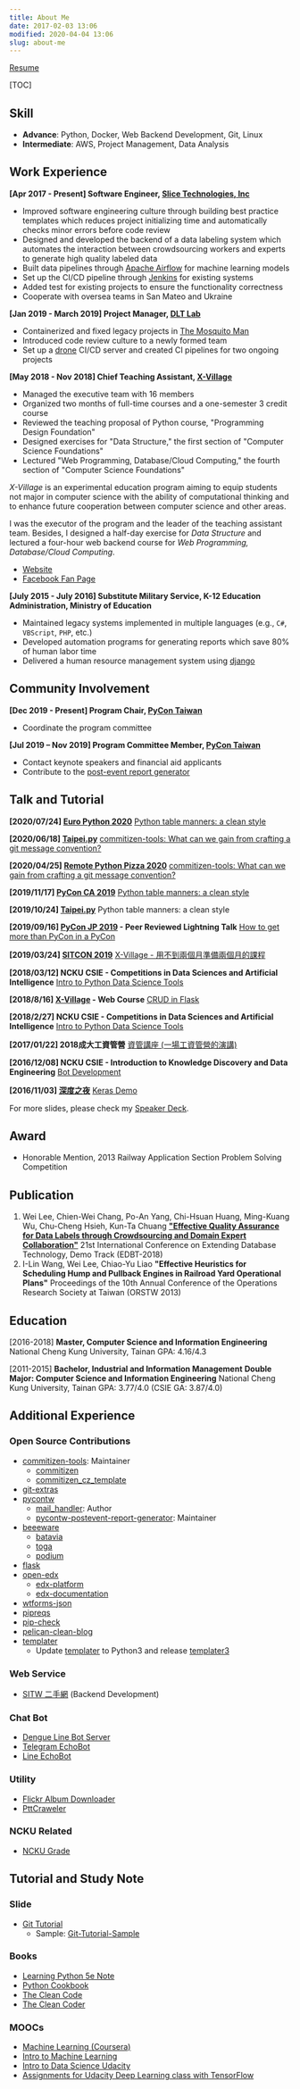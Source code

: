```yaml
---
title: About Me
date: 2017-02-03 13:06
modified: 2020-04-04 13:06
slug: about-me
---
```


<a href="{static}/static/resume.pdf">Resume</a>

[TOC]

## Skill
* **Advance**: Python, Docker, Web Backend Development, Git, Linux
* **Intermediate**: AWS, Project Management, Data Analysis

## Work Experience
**[Apr 2017 - Present] Software Engineer, [Slice Technologies, Inc](https://www.slice.com/about)**

* Improved software engineering culture through building best practice templates which reduces project initializing time and automatically checks minor errors before code review
* Designed and developed the backend of a data labeling system which automates the interaction between crowdsourcing workers and experts to generate high quality labeled data
* Built data pipelines through [Apache Airflow](https://airflow.apache.org/) for machine learning models
* Set up the CI/CD pipeline through [Jenkins](https://jenkins.io/) for existing systems
* Added test for existing projects to ensure the functionality correctness
* Cooperate with oversea teams in San Mateo and Ukraine

**[Jan 2019 - March 2019] Project Manager, [DLT Lab](https://dlt.csie.ncku.edu.tw)**

* Containerized and fixed legacy projects in [The Mosquito Man](https://github.com/the-mosquito-man)
* Introduced code review culture to a newly formed team
* Set up a [drone](https://github.com/drone/drone) CI/CD server and created CI pipelines for two ongoing projects

**[May 2018 - Nov 2018] Chief Teaching Assistant, [X-Village](https://www.facebook.com/X-Village-423736361424301/?ref=br_rs)**

* Managed the executive team with 16 members
* Organized two months of full-time courses and a one-semester 3 credit course
* Reviewed the teaching proposal of Python course, "Programming Design Foundation"
* Designed exercises for "Data Structure," the first section of "Computer Science Foundations"
* Lectured "Web Programming, Database/Cloud Computing," the fourth section of "Computer Science Foundations"

*X-Village* is an experimental education program aiming to equip students not major in computer science with the ability of computational thinking and to enhance future cooperation between computer science and other areas.

I was the executor of the program and the leader of the teaching assistant team. Besides, I designed a half-day exercise for *Data Structure* and lectured a four-hour web backend course for *Web Programming, Database/Cloud Computing*.

* [Website](https://sites.google.com/view/x-village/home?authuser=0)
* [Facebook Fan Page](https://www.facebook.com/X-Village-423736361424301/)

**[July 2015 - July 2016] Substitute Military Service, K-12 Education Administration, Ministry of Education**

* Maintained legacy systems implemented in multiple languages (e.g., `C#`, `VBScript`, `PHP`, etc.)
* Developed automation programs for generating reports which save 80% of human labor time
* Delivered a human resource management system using [django](https://www.djangoproject.com)

## Community Involvement
**[Dec 2019 - Present] Program Chair, [PyCon Taiwan](https://tw.pycon.org/2019/en-us/)**

* Coordinate the program committee

**[Jul 2019 – Nov 2019] Program Committee Member, [PyCon Taiwan](https://tw.pycon.org/2019/en-us/)**

* Contact keynote speakers and financial aid applicants
* Contribute to the [post-event report generator](https://github.com/pycontw/pycontw-postevent-report-generator)

## Talk and Tutorial
**[2020/07/24] [Euro Python 2020](https://ep2020.europython.eu/)**
[Python table manners: a clean style](https://speakerdeck.com/leew/python-table-manners-cut-the-cookie-gracefully-at-euro-python-2020)

**[2020/06/18] [Taipei.py](https://www.meetup.com/Taipei-py/events/271185591/)**
[commitizen-tools: What can we gain from crafting a git message convention?](https://speakerdeck.com/leew/commitizen-tools-what-can-we-gain-from-crafting-a-git-message-convention-at-taipey-dot-py)

**[2020/04/25] [Remote Python Pizza 2020](https://remote.python.pizza/)**
[commitizen-tools: What can we gain from crafting a git message convention?](https://speakerdeck.com/leew/what-can-we-gain-from-crafting-a-git-message-convention-at-remote-python-pizza-2020)

**[2019/11/17] [PyCon CA 2019](https://2019.pycon.ca/)**
[Python table manners: a clean style](https://speakerdeck.com/leew/python-table-manners-a-clean-style-at-pycon-ca-2019)

**[2019/10/24] [Taipei.py](https://www.meetup.com/Taipei-py/events/265743666/)**
Python table manners: a clean style

**[2019/09/16] [PyCon JP 2019](https://pycon.jp/2019/) - Peer Reviewed Lightning Talk**
[How to get more than PyCon in a PyCon](https://docs.google.com/presentation/d/1buthYkXvgjbrvb3CT9eXUKklRZOTPc4aN3RgH1PZayk/edit#slide=id.g5cf8cd871b_0_9)

**[2019/03/24] [SITCON 2019](https://sitcon.org/2019)**
[X-Village - 用不到兩個月準備兩個月的課程](https://speakerdeck.com/leew/x-village-yong-bu-dao-liang-ge-yue-zhun-bei-liang-ge-yue-de-ke-cheng)

**[2018/03/12] NCKU CSIE - Competitions in Data Sciences and Artificial Intelligence**
[Intro to Python Data Science Tools](https://github.com/Lee-W/Intro_to_Python_Data_Science_Tools/tree/v.20190312)

**[2018/8/16] [X-Village](https://sites.google.com/view/x-village/home?authuser=0) - Web Course**
[CRUD in Flask](https://speakerdeck.com/leew/x-village-crud-in-flask-1)

**[2018/2/27] NCKU CSIE - Competitions in Data Sciences and Artificial Intelligence**
[Intro to Python Data Science Tools](https://github.com/Lee-W/Intro_to_Python_Data_Science_Tools/tree/v.20180227)

**[2017/01/22] 2018成大工資管營**
[資管講座 (一場工資管營的演講)](https://speakerdeck.com/leew/chang-gong-zi-guan-de-yan-jiang)

**[2016/12/08] NCKU CSIE - Introduction to Knowledge Discovery and Data Engineering**
[Bot Development](https://hackmd.io/p/HkW8LjRfl)

**[2016/11/03] [深度之夜](https://ncku-ccs.kktix.cc/events/97f7bd96)**
[Keras Demo](https://github.com/Lee-W/Keras-Mnist-Example)

For more slides, please check my [Speaker Deck](https://speakerdeck.com/leew/x-village-crud-in-flask).

## Award
* Honorable Mention, 2013 Railway Application Section Problem Solving Competition

## Publication
1. Wei Lee, Chien-Wei Chang, Po-An Yang, Chi-Hsuan Huang, Ming-Kuang Wu, Chu-Cheng Hsieh, Kun-Ta Chuang **["Effective Quality Assurance for Data Labels through Crowdsourcing and Domain Expert Collaboration"](https://openproceedings.org/2018/conf/edbt/paper-243.pdf)** 21st International Conference on Extending Database Technology, Demo Track (EDBT-2018)
2. I-Lin Wang, Wei Lee,  Chiao-Yu Liao **"Effective Heuristics for Scheduling Hump and Pullback Engines in Railroad Yard Operational Plans"** Proceedings of the 10th Annual Conference of the Operations Research Society at Taiwan (ORSTW 2013)

## Education
[2016-2018]
**Master, Computer Science and Information Engineering**
National Cheng Kung University, Tainan
GPA: 4.16/4.3

[2011-2015]
**Bachelor, Industrial and Information Management**
**Double Major: Computer Science and Information Engineering**
National Cheng Kung University, Tainan
GPA: 3.77/4.0 (CSIE GA: 3.87/4.0)

## Additional Experience

### Open Source Contributions
* [commitizen-tools](https://github.com/Woile/commitizen): Maintainer
    * [commitizen](https://github.com/commitizen-tools/commitizen)
    * [commitizen_cz_template](https://github.com/commitizen-tools/commitizen_cz_template)
* [git-extras](https://github.com/tj/git-extras)
* [pycontw](https://github.com/pycontw)
    * [mail_handler](https://github.com/pycontw/mail_handler): Author
    * [pycontw-postevent-report-generator](https://github.com/pycontw/pycontw-postevent-report-generator): Maintainer
* [beeeware](https://beeware.org)
    * [batavia](https://github.com/beeware/batavia)
    * [toga](https://github.com/beeware/toga)
    * [podium](https://github.com/beeware/podium)
* [flask](https://github.com/pallets/flask)
* [open-edx](https://github.com/edx)
    * [edx-platform](https://github.com/edx/edx-platform)
    * [edx-documentation](https://github.com/edx/edx-documentation)
* [wtforms-json](https://github.com/kvesteri/wtforms-json)
* [pipreqs](https://github.com/bndr/pipreqs)
* [pip-check](https://github.com/bartTC/pip-check)
* [pelican-clean-blog](https://github.com/gilsondev/pelican-clean-blog)
* [templater](https://github.com/Lee-W/templater)
    * Update [templater](https://github.com/Lee-W/templater) to Python3 and release [templater3](https://pypi.org/project/templater3/)

### Web Service
* [SITW 二手網](http://sitw-trade.herokuapp.com) (Backend Development)

### Chat Bot
* [Dengue Line Bot Server](https://github.com/NCKU-CCS/line_bot_server)
* [Telegram EchoBot](https://github.com/Lee-W/telegram_echobot)
* [Line EchoBot](https://github.com/Lee-W/line_echobot)

### Utility
* [Flickr Album Downloader](https://github.com/Lee-W/Flickr_Album_Downloader)
* [PttCraweler](https://github.com/Lee-W/PttCrawler)

### NCKU Related
* [NCKU Grade](https://github.com/Lee-W/NCKU_Grade)

## Tutorial and Study Note

### Slide
* [Git Tutorial](https://github.com/Lee-W/git-tutorial)
    * Sample: [Git-Tutorial-Sample](https://github.com/Lee-W/Git-Tutorial-Sample)

### Books
* [Learning Python 5e Note](https://github.com/Lee-W/Learning_Python)
* [Python Cookbook](https://github.com/Lee-W/Python_Cookbook)
* [The Clean Code](http://lee-w.github.io/posts/tech/2018/11/the-clean-code/)
* [The Clean Coder](http://lee-w.github.io/posts/tech/2018/11/the-clean-coder/)

### MOOCs
* [Machine Learning (Coursera)](https://github.com/Lee-W/Machine-Learning-Coursera)
* [Intro to Machine Learning](https://github.com/Lee-W/Intro_to_Machine_Learning_Udacity)
* [Intro to Data Science Udacity](https://github.com/Lee-W/Intro_to_Data_Science_Udacity)
* [Assignments for Udacity Deep Learning class with TensorFlow](https://github.com/Lee-W/Deep-Learning-Udacity)
